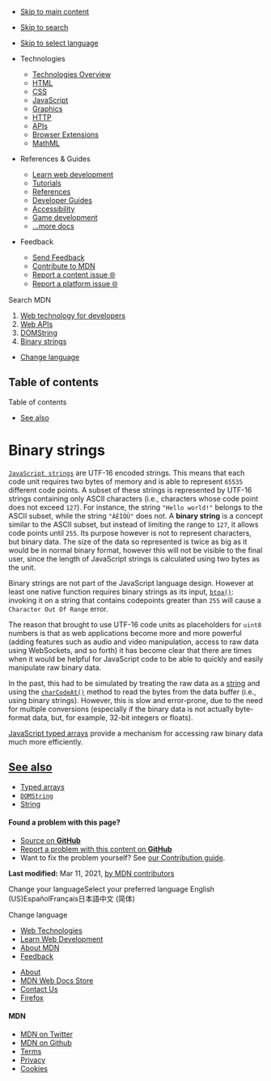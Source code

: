 -   <a href="#content" id="skip-main">Skip to main content</a>
-   <a href="#main-q" id="skip-search">Skip to search</a>
-   <a href="#select-language" id="skip-select-language">Skip to select language</a>

-   Technologies
    -   [Technologies Overview](https://developer.mozilla.org/en-US/docs/Web)
    -   [HTML](https://developer.mozilla.org/en-US/docs/Web/HTML)
    -   [CSS](https://developer.mozilla.org/en-US/docs/Web/CSS)
    -   [JavaScript](https://developer.mozilla.org/en-US/docs/Web/JavaScript)
    -   [Graphics](https://developer.mozilla.org/en-US/docs/Web/Guide/Graphics)
    -   [HTTP](https://developer.mozilla.org/en-US/docs/Web/HTTP)
    -   [APIs](https://developer.mozilla.org/en-US/docs/Web/API)
    -   [Browser Extensions](https://developer.mozilla.org/en-US/docs/Mozilla/Add-ons/WebExtensions)
    -   [MathML](https://developer.mozilla.org/en-US/docs/Web/MathML)
-   References & Guides
    -   [Learn web development](https://developer.mozilla.org/en-US/docs/Learn)
    -   [Tutorials](https://developer.mozilla.org/en-US/docs/Web/Tutorials)
    -   [References](https://developer.mozilla.org/en-US/docs/Web/Reference)
    -   [Developer Guides](https://developer.mozilla.org/en-US/docs/Web/Guide)
    -   [Accessibility](https://developer.mozilla.org/en-US/docs/Web/Accessibility)
    -   [Game development](https://developer.mozilla.org/en-US/docs/Games)
    -   [...more docs](https://developer.mozilla.org/en-US/docs/Web)
-   Feedback
    -   [Send Feedback](https://developer.mozilla.org/en-US/docs/MDN/Contribute/Feedback)
    -   [Contribute to MDN](https://developer.mozilla.org/en-US/docs/MDN/Contribute)
    -   [Report a content issue 🌐](https://github.com/mdn/content/issues/new)
    -   [Report a platform issue 🌐](https://github.com/mdn/yari/issues/new)

Search MDN

1.  <a href="https://developer.mozilla.org/en-US/docs/Web" class="breadcrumb"><span data-property="name">Web technology for developers</span></a>
2.  <a href="https://developer.mozilla.org/en-US/docs/Web/API" class="breadcrumb"><span data-property="name">Web APIs</span></a>
3.  <a href="https://developer.mozilla.org/en-US/docs/Web/API/DOMString" class="breadcrumb-penultimate"><span data-property="name">DOMString</span></a>
4.  <a href="https://developer.mozilla.org/en-US/docs/Web/API/DOMString/Binary" class="breadcrumb-current-page"><span data-property="name">Binary strings</span></a>

-   <a href="#select-language" class="language-icon"><span class="show-desktop">Change language</span></a>

Table of contents
-----------------

Table of contents

-   [See also](#see_also)

Binary strings
==============

[`JavaScript strings`](https://developer.mozilla.org/en-US/docs/Web/JavaScript/Reference/Global_Objects/String) are UTF-16 encoded strings. This means that each code unit requires two bytes of memory and is able to represent `65535` different code points. A subset of these strings is represented by UTF-16 strings containing only ASCII characters (i.e., characters whose code point does not exceed `127`). For instance, the string `"Hello world!"` belongs to the ASCII subset, while the string `"ÀÈÌÒÙ"` does not. A **binary string** is a concept similar to the ASCII subset, but instead of limiting the range to `127`, it allows code points until `255`. Its purpose however is not to represent characters, but binary data. The size of the data so represented is twice as big as it would be in normal binary format, however this will not be visible to the final user, since the length of JavaScript strings is calculated using two bytes as the unit.

Binary strings are not part of the JavaScript language design. However at least one native function requires binary strings as its input, [`btoa()`](https://developer.mozilla.org/en-US/docs/Web/API/WindowOrWorkerGlobalScope/btoa "btoa()"): invoking it on a string that contains codepoints greater than `255` will cause a `Character Out Of Range` error.

The reason that brought to use UTF-16 code units as placeholders for `uint8` numbers is that as web applications become more and more powerful (adding features such as audio and video manipulation, access to raw data using WebSockets, and so forth) it has become clear that there are times when it would be helpful for JavaScript code to be able to quickly and easily manipulate raw binary data.

In the past, this had to be simulated by treating the raw data as a [string](https://developer.mozilla.org/en-US/docs/Web/JavaScript/Reference/Global_Objects/String "JavaScript/Reference/Global Objects/String") and using the [`charCodeAt()`](https://developer.mozilla.org/en-US/docs/Web/JavaScript/Reference/Global_Objects/String/charCodeAt "JavaScript/Reference/Global Objects/String/charCodeAt") method to read the bytes from the data buffer (i.e., using binary strings). However, this is slow and error-prone, due to the need for multiple conversions (especially if the binary data is not actually byte-format data, but, for example, 32-bit integers or floats).

[JavaScript typed arrays](https://developer.mozilla.org/en-US/docs/Web/JavaScript/Typed_arrays) provide a mechanism for accessing raw binary data much more efficiently.

[See also](#see_also "Permalink to See also")
---------------------------------------------

-   [Typed arrays](https://developer.mozilla.org/en-US/docs/Web/JavaScript/Typed_arrays)
-   [`DOMString`](https://developer.mozilla.org/en-US/docs/Web/API/DOMString)
-   [String](https://developer.mozilla.org/en-US/docs/Web/JavaScript/Reference/Global_Objects/String)

#### Found a problem with this page?

-   [Source on **GitHub**](https://github.com/mdn/content/blob/main/files/en-us/web/api/domstring/binary/index.html "Folder: en-us/web/api/domstring/binary (Opens in a new tab)")
-   [Report a problem with this content on **GitHub**](https://github.com/mdn/content/issues/new?body=MDN+URL%3A+https%3A%2F%2Fdeveloper.mozilla.org%2Fen-US%2Fdocs%2FWeb%2FAPI%2FDOMString%2FBinary%0A%0A%23%23%23%23+What+information+was+incorrect%2C+unhelpful%2C+or+incomplete%3F%0A%0A%0A%23%23%23%23+Specific+section+or+headline%3F%0A%0A%0A%23%23%23%23+What+did+you+expect+to+see%3F%0A%0A%0A%23%23%23%23+Did+you+test+this%3F+If+so%2C+how%3F%0A%0A%0A%3C%21--+Do+not+make+changes+below+this+line+--%3E%0A%3Cdetails%3E%0A%3Csummary%3EMDN+Content+page+report+details%3C%2Fsummary%3E%0A%0A*+Folder%3A+%60en-us%2Fweb%2Fapi%2Fdomstring%2Fbinary%60%0A*+MDN+URL%3A+https%3A%2F%2Fdeveloper.mozilla.org%2Fen-US%2Fdocs%2FWeb%2FAPI%2FDOMString%2FBinary%0A*+GitHub+URL%3A+https%3A%2F%2Fgithub.com%2Fmdn%2Fcontent%2Fblob%2Fmain%2Ffiles%2Fen-us%2Fweb%2Fapi%2Fdomstring%2Fbinary%2Findex.html%0A*+Last+commit%3A+https%3A%2F%2Fgithub.com%2Fmdn%2Fcontent%2Fcommit%2Feeb25997d30fb55e5a149f50bc9ea6c6e242b630%0A*+Document+last+modified%3A+2021-03-11T02%3A49%3A53.000Z%0A%0A%3C%2Fdetails%3E&title=Issue+with+%22Binary+strings%22%3A+%28short+summary+here+please%29&labels=Content%3AWebAPI%2Cneeds-triage "This will take you to https://github.com/mdn/content to file a new issue")
-   Want to fix the problem yourself? See [our Contribution guide](https://github.com/mdn/content/blob/main/README.md).

**Last modified:** Mar 11, 2021, [by MDN contributors](https://developer.mozilla.org/en-US/docs/Web/API/DOMString/Binary/contributors.txt)

Change your languageSelect your preferred language English (US)EspañolFrançais日本語中文 (简体)

Change language

-   [Web Technologies](https://developer.mozilla.org/en-US/docs/Web)
-   [Learn Web Development](https://developer.mozilla.org/en-US/docs/Learn)
-   [About MDN](https://developer.mozilla.org/en-US/docs/MDN/About)
-   [Feedback](https://developer.mozilla.org/en-US/docs/MDN/Feedback)

<!-- -->

-   [About](https://www.mozilla.org/about/)
-   [MDN Web Docs Store](https://shop.spreadshirt.com/mdn-store/)
-   [Contact Us](https://www.mozilla.org/contact/)
-   [Firefox](https://www.mozilla.org/firefox/?utm_source=developer.mozilla.org&utm_campaign=footer&utm_medium=referral)

#### MDN

-   <a href="https://twitter.com/mozdevnet" class="social-icon twitter"><span class="visually-hidden">MDN on Twitter</span></a>
-   <a href="https://github.com/mdn/" class="social-icon github"><span class="visually-hidden">MDN on Github</span></a>
-   [Terms](https://www.mozilla.org/about/legal/terms/mozilla)
-   [Privacy](https://www.mozilla.org/privacy/websites/)
-   [Cookies](https://www.mozilla.org/privacy/websites/#cookies)
